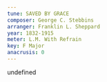 ```yaml
---
tune: SAVED BY GRACE
composer: George C. Stebbins
arranger: Franklin L. Sheppard
year: 1832-1915
meter: L.M. With Refrain
key: F Major
anacrusis: 0
---
```

undefined